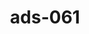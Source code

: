 ---
categories:
- ads_category-12
- ads_category-19
- ads_category-16
tags:
- ads_tag-1
- ads_tag-16
- ads_tag-11
- ads_tag-18
- ads_tag-19
- ads_tag-14
title: ads-061
---